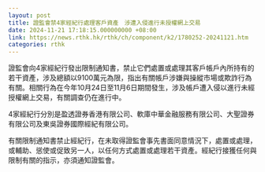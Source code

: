 ```yaml
---
layout: post
title: 證監會禁4家經紀行處理客戶資產　涉遭入侵進行未授權網上交易
date: 2024-11-21 17:18:15.000000000 +08:00
link: https://news.rthk.hk/rthk/ch/component/k2/1780252-20241121.htm
categories: rthk
---
```


證監會向4家經紀行發出限制通知書，禁止它們處置或處理其客戶帳戶內所持有的若干資產，涉及總額以9100萬元為限，指出有關帳戶涉嫌與操縱市場或欺詐行為有關。相關行為在今年10月24日至11月6日期間發生，涉及帳戶遭入侵以進行未經授權網上交易，有關調查仍在進行中。

4家經紀行分別是盈透證券香港有限公司、軟庫中華金融服務有限公司、大聖證券有限公司及東吳證券國際經紀有限公司。

有關限制通知書禁止經紀行，在未取得證監會事先書面同意情況下，處置或處理，或輔助、慫使或促致另一人，以任何方式處置或處理若干資產。經紀行接獲任何與限制有關的指示，亦須通知證監會。
